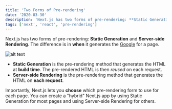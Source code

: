 ```yaml
---
title: 'Two Forms of Pre-rendering'
date: '2020-03-30'
description: 'Next.js has two forms of pre-rendering: **Static Generation** and **Server-side Rendering**. The difference is in **when** it generates the HTML for a page.'
tags: ['next', 'react', 'pre-rendering']
---
```


Next.js has two forms of pre-rendering: **Static Generation** and **Server-side Rendering**. The difference is in **when** it generates the [Google](https://www.google.com "Google's Homepage")
for a page.

![alt text](https://www.habilelabs.io/wp-content/uploads/2021/01/server-side.png "Logo Title Text 1")

- **Static Generation** is the pre-rendering method that generates the HTML at **build time**. The pre-rendered HTML is then _reused_ on each request.
- **Server-side Rendering** is the pre-rendering method that generates the HTML on **each request**.

Importantly, Next.js lets you **choose** which pre-rendering form to use for each page. You can create a "hybrid" Next.js app by using Static Generation for most pages and using Server-side Rendering for others.
